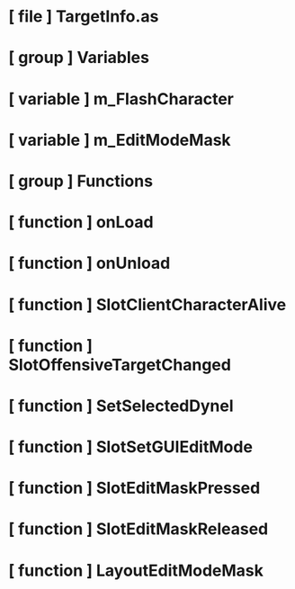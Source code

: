 # [ file ] TargetInfo.as

# [ group ] Variables

# [ variable ] m_FlashCharacter

# [ variable ] m_EditModeMask

# [ group ] Functions

# [ function ] onLoad

# [ function ] onUnload

# [ function ] SlotClientCharacterAlive

# [ function ] SlotOffensiveTargetChanged

# [ function ] SetSelectedDynel

# [ function ] SlotSetGUIEditMode

# [ function ] SlotEditMaskPressed

# [ function ] SlotEditMaskReleased

# [ function ] LayoutEditModeMask

